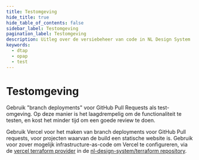 ```yaml
---
title: Testomgeving
hide_title: true
hide_table_of_contents: false
sidebar_label: Testomgeving
pagination_label: Testomgeving
description: Uitleg over de versiebeheer van code in NL Design System
keywords:
  - dtap
  - opap
  - test
---
```


# Testomgeving

Gebruik "branch deployments" voor GitHub Pull Requests als test-omgeving. Op deze manier is het laagdrempelig om de functionaliteit te testen, en kost het minder tijd om een goede review te doen.

Gebruik Vercel voor het maken van branch deployments voor GitHub Pull requests, voor projecten waarvan de build een statische website is. Gebruik voor zover mogelijk infrastructure-as-code om Vercel te configureren, via de [vercel terraform provider](https://registry.terraform.io/providers/vercel/vercel/latest/docs) in de [nl-design-system/terraform repository](http://github.com/nl-design-system/terraform).

